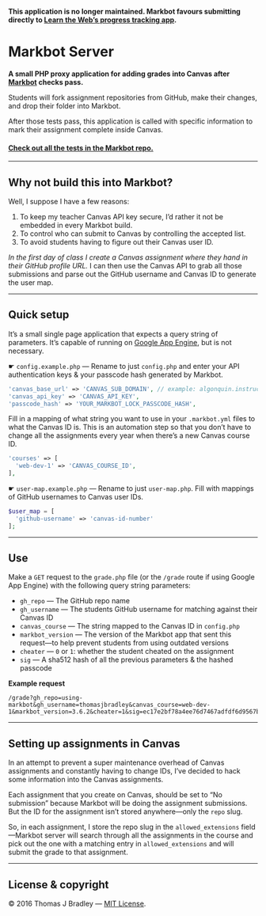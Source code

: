 **This application is no longer maintained. Markbot favours submitting directly to [Learn the Web’s progress tracking app](https://github.com/acgd-learn-the-web/progressinator).**

# Markbot Server

**A small PHP proxy application for adding grades into Canvas after [Markbot](https://github.com/thomasjbradley/markbot) checks pass.**

Students will fork assignment repositories from GitHub, make their changes, and drop their folder into Markbot.

After those tests pass, this application is called with specific information to mark their assignment complete inside Canvas.

#### [Check out all the tests in the Markbot repo.](https://github.com/thomasjbradley/markbot)

---

## Why not build this into Markbot?

Well, I suppose I have a few reasons:

1. To keep my teacher Canvas API key secure, I’d rather it not be embedded in every Markbot build.
2. To control who can submit to Canvas by controlling the accepted list.
3. To avoid students having to figure out their Canvas user ID.

*In the first day of class I create a Canvas assignment where they hand in their GitHub profile URL.* I can then use the Canvas API to grab all those submissions and parse out the GitHub username and Canvas ID to generate the user map.

---

## Quick setup

It’s a small single page application that expects a query string of parameters. It’s capable of running on [Google App Engine](https://cloud.google.com/appengine/), but is not necessary.

☛ `config.example.php` — Rename to just `config.php` and enter your API authentication keys & your passcode hash generated by Markbot.

```php
'canvas_base_url' => 'CANVAS_SUB_DOMAIN', // example: algonquin.instructure.com
'canvas_api_key' => 'CANVAS_API_KEY',
'passcode_hash' => 'YOUR_MARKBOT_LOCK_PASSCODE_HASH',
```

Fill in a mapping of what string you want to use in your `.markbot.yml` files to what the Canvas ID is. This is an automation step so that you don’t have to change all the assignments every year when there’s a new Canvas course ID.

```php
'courses' => [
  'web-dev-1' => 'CANVAS_COURSE_ID',
],
```

☛ `user-map.example.php` — Rename to just `user-map.php`. Fill with mappings of GitHub usernames to Canvas user IDs.

```php
$user_map = [
  'github-username' => 'canvas-id-number'
];
```

---

## Use

Make a `GET` request to the `grade.php` file (or the `/grade` route if using Google App Engine) with the following query string parameters:

- `gh_repo` — The GitHub repo name
- `gh_username` — The students GitHub username for matching against their Canvas ID
- `canvas_course` — The string mapped to the Canvas ID in `config.php`
- `markbot_version` — The version of the Markbot app that sent this request—to help prevent students from using outdated versions
- `cheater` — `0` or `1`: whether the student cheated on the assignment
- `sig` — A sha512 hash of all the previous parameters & the hashed passcode

**Example request**

```
/grade?gh_repo=using-markbot&gh_username=thomasjbradley&canvas_course=web-dev-1&markbot_version=3.6.2&cheater=1&sig=ec17e2bf78a4ee76d7467adfdf6d9567bbbf2f2c0e6e70744b8925136e1642b3156da453795cdebe6311df3857e6a45343abb686c99bdd15d25cee86c55abe60
```

---

## Setting up assignments in Canvas

In an attempt to prevent a super maintenance overhead of Canvas assignments and constantly having to change IDs, I’ve decided to hack some information into the Canvas assignments.

Each assignment that you create on Canvas, should be set to “No submission” because Markbot will be doing the assignment submissions. But the ID for the assignment isn’t stored anywhere—only the `repo` slug.

So, in each assignment, I store the repo slug in the `allowed_extensions` field—Markbot server will search through all the assignments in the course and pick out the one with a matching entry in `allowed_extensions` and will submit the grade to that assignment.

---

## License & copyright

© 2016 Thomas J Bradley — [MIT License](LICENSE).
